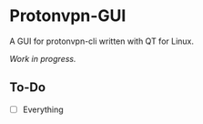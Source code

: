 # Protonvpn-GUI
A GUI for protonvpn-cli written with QT for Linux.

*Work in progress.*

## To-Do
- [ ] Everything

